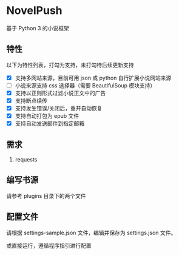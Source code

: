 NovelPush
======

基于 Python 3 的小说框架

特性
------

以下为特性列表，打勾为支持，未打勾待后续更新支持

- [x] 支持多网站来源，目前可用 json 或 python 自行扩展小说网站来源
- [ ] 小说来源支持 css 选择器（需要 BeautifulSoup 模块支持）
- [x] 支持以正则形式过滤小说正文中的广告
- [x] 支持断点续传
- [x] 支持发生错误/关闭后，重开自动恢复
- [x] 支持自动打包为 epub 文件
- [x] 支持自动发送邮件到指定邮箱

需求
------

1. requests

编写书源
------

请参考 plugins 目录下的两个文件

配置文件
------

请根据 settings-sample.json 文件，编辑并保存为 settings.json 文件。

或直接运行，遵循程序指引进行配置